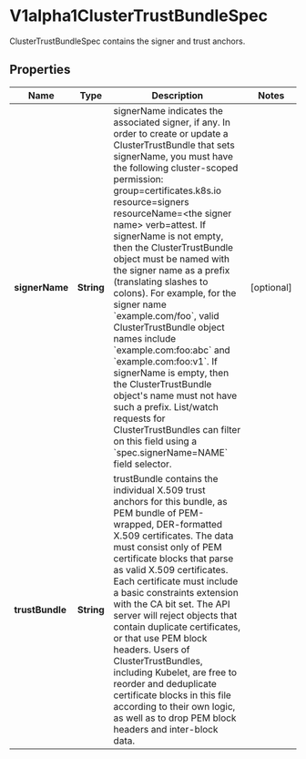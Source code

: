

# V1alpha1ClusterTrustBundleSpec

ClusterTrustBundleSpec contains the signer and trust anchors.
## Properties

Name | Type | Description | Notes
------------ | ------------- | ------------- | -------------
**signerName** | **String** | signerName indicates the associated signer, if any.  In order to create or update a ClusterTrustBundle that sets signerName, you must have the following cluster-scoped permission: group&#x3D;certificates.k8s.io resource&#x3D;signers resourceName&#x3D;&lt;the signer name&gt; verb&#x3D;attest.  If signerName is not empty, then the ClusterTrustBundle object must be named with the signer name as a prefix (translating slashes to colons). For example, for the signer name &#x60;example.com/foo&#x60;, valid ClusterTrustBundle object names include &#x60;example.com:foo:abc&#x60; and &#x60;example.com:foo:v1&#x60;.  If signerName is empty, then the ClusterTrustBundle object&#39;s name must not have such a prefix.  List/watch requests for ClusterTrustBundles can filter on this field using a &#x60;spec.signerName&#x3D;NAME&#x60; field selector. |  [optional]
**trustBundle** | **String** | trustBundle contains the individual X.509 trust anchors for this bundle, as PEM bundle of PEM-wrapped, DER-formatted X.509 certificates.  The data must consist only of PEM certificate blocks that parse as valid X.509 certificates.  Each certificate must include a basic constraints extension with the CA bit set.  The API server will reject objects that contain duplicate certificates, or that use PEM block headers.  Users of ClusterTrustBundles, including Kubelet, are free to reorder and deduplicate certificate blocks in this file according to their own logic, as well as to drop PEM block headers and inter-block data. | 



